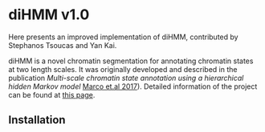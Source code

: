 # diHMM v1.0
Here presents an improved implementation of diHMM, contributed by Stephanos Tsoucas and Yan Kai.

diHMM is a novel chromatin segmentation for annotating chromatin states at two length scales. It was originally developed and described in the publication *Multi-scale chromatin state annotation using a hierarchical hidden Markov model* [Marco et.al 2017](https://www.nature.com/articles/ncomms15011)). Detailed information of the project can be found at [this page](https://github.com/gcyuan/diHMM).

## Installation
